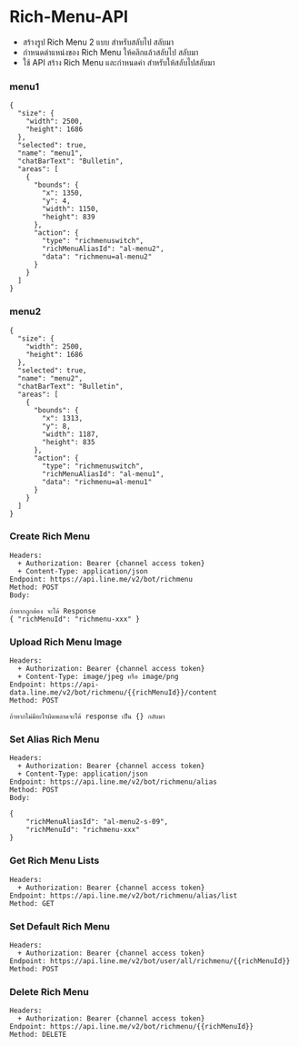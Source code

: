 # Rich-Menu-API


- สร้างรูป Rich Menu 2 แบบ สำหรับสลับไป สลับมา
- กำหนดตำแหน่งของ Rich Menu ให้คลิกแล้วสลับไป สลับมา
- ใช้ API สร้าง Rich Menu และกำหนดค่า สำหรับให้สลับไปสลับมา

### menu1
```
{
  "size": {
    "width": 2500,
    "height": 1686
  },
  "selected": true,
  "name": "menu1",
  "chatBarText": "Bulletin",
  "areas": [
    {
      "bounds": {
        "x": 1350,
        "y": 4,
        "width": 1150,
        "height": 839
      },
      "action": {
        "type": "richmenuswitch",
        "richMenuAliasId": "al-menu2",
        "data": "richmenu=al-menu2"
      }
    }
  ]
}
```
### menu2
```
{
  "size": {
    "width": 2500,
    "height": 1686
  },
  "selected": true,
  "name": "menu2",
  "chatBarText": "Bulletin",
  "areas": [
    {
      "bounds": {
        "x": 1313,
        "y": 8,
        "width": 1187,
        "height": 835
      },
      "action": {
        "type": "richmenuswitch",
        "richMenuAliasId": "al-menu1",
        "data": "richmenu=al-menu1"
      }
    }
  ]
}
```

### Create Rich Menu
```
Headers:
  + Authorization: Bearer {channel access token}
  + Content-Type: application/json
Endpoint: https://api.line.me/v2/bot/richmenu
Method: POST
Body:

ถ้าหากถูกต้อง จะได้ Response
{ "richMenuId": "richmenu-xxx" }
```

### Upload Rich Menu Image
```
Headers:
  + Authorization: Bearer {channel access token}
  + Content-Type: image/jpeg หรือ image/png
Endpoint: https://api-data.line.me/v2/bot/richmenu/{{richMenuId}}/content
Method: POST

ถ้าหากไม่มีอะไรผิดพลาดจะได้ response เป็น {} กลับมา 
```

### Set Alias Rich Menu
```
Headers:
  + Authorization: Bearer {channel access token}
  + Content-Type: application/json
Endpoint: https://api.line.me/v2/bot/richmenu/alias
Method: POST
Body:

{
    "richMenuAliasId": "al-menu2-s-09",
    "richMenuId": "richmenu-xxx"
}

```

### Get Rich Menu Lists 
```
Headers:
  + Authorization: Bearer {channel access token}
Endpoint: https://api.line.me/v2/bot/richmenu/alias/list
Method: GET
```

### Set Default Rich Menu
```
Headers:
  + Authorization: Bearer {channel access token}
Endpoint: https://api.line.me/v2/bot/user/all/richmenu/{{richMenuId}}
Method: POST
```

### Delete Rich Menu
```
Headers:
  + Authorization: Bearer {channel access token}
Endpoint: https://api.line.me/v2/bot/richmenu/{{richMenuId}}
Method: DELETE
```
